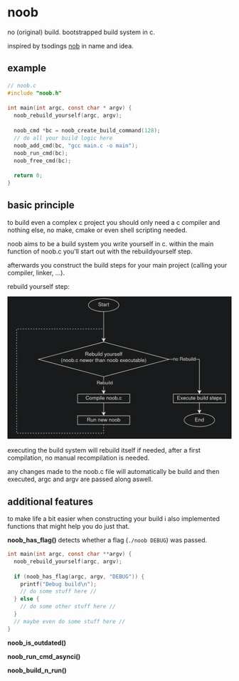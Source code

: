 # noob
no (original) build. bootstrapped build system in c.

inspired by tsodings [nob](https://github.com/tsoding/nobuild) in name and idea.

## example
```C
// noob.c
#include "noob.h"

int main(int argc, const char * argv) {
  noob_rebuild_yourself(argc, argv);
  
  noob_cmd *bc = noob_create_build_command(128);
  // do all your build logic here
  noob_add_cmd(bc, "gcc main.c -o main");
  noob_run_cmd(bc);
  noob_free_cmd(bc);

  return 0;
}
```

## basic principle

to build even a complex c project you should only need a c compiler and nothing else, no make, cmake or even shell scripting needed.

noob aims to be a build system you write yourself in c. within the main function of noob.c you'll start out with the rebuildyourself step.

afterwards you construct the build steps for your main project (calling your compiler, linker, ...).

rebuild yourself step:

![RebuildYourself](docs/RebuildYourself.png)

executing the build system will rebuild itself if needed, after a first compilation, no manual recompilation is needed.

any changes made to the noob.c file will automatically be build and then executed, argc and argv are passed along aswell. 

## additional features

to make life a bit easier when constructing your build i also implemented functions that might help you do just that.

**noob_has_flag()**
detects whether a flag (`./noob DEBUG`) was passed.
```C
int main(int argc, const char **argv) {
  noob_rebuild_yourself(argc, argv);

  if (noob_has_flag(argc, argv, "DEBUG")) {
    printf("Debug build\n");
    // do some stuff here //
  } else {
    // do some other stuff here // 
  }
  // maybe even do some stuff here // 
}
```

**noob_is_outdated()**

<todo>

**noob_run_cmd_asynci()**

<todo>

**noob_build_n_run()**

<todo>
